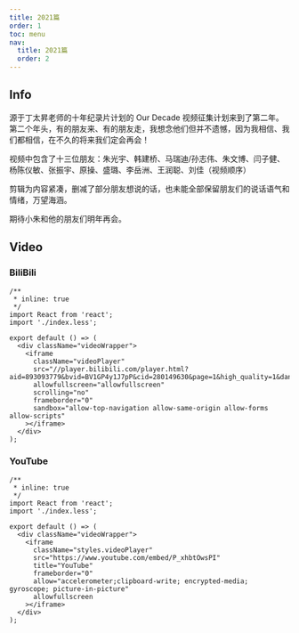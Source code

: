 ```yaml
---
title: 2021篇
order: 1
toc: menu
nav:
  title: 2021篇
  order: 2
---
```


## Info

源于丁太昇老师的十年纪录片计划的 Our Decade 视频征集计划来到了第二年。第二个年头，有的朋友来、有的朋友走，我想念他们但并不遗憾，因为我相信、我们都相信，在不久的将来我们定会再会！

视频中包含了十三位朋友：朱光宇、韩建桥、马瑞迪/孙志伟、朱文博、闫子健、杨陈仪敏、张振宇、原操、盛璐、李岳洲、王润聪、刘佳（视频顺序）

剪辑为内容紧凑，删减了部分朋友想说的话，也未能全部保留朋友们的说话语气和情绪，万望海涵。

期待小朱和他的朋友们明年再会。

## Video

### BiliBili

```tsx
/**
 * inline: true
 */
import React from 'react';
import './index.less';

export default () => (
  <div className="videoWrapper">
    <iframe
      className="videoPlayer"
      src="//player.bilibili.com/player.html?aid=893093779&bvid=BV1GP4y1J7pP&cid=280149630&page=1&high_quality=1&danmaku=1"
      allowfullscreen="allowfullscreen"
      scrolling="no"
      frameborder="0"
      sandbox="allow-top-navigation allow-same-origin allow-forms allow-scripts"
    ></iframe>
  </div>
);
```

### YouTube

```tsx
/**
 * inline: true
 */
import React from 'react';
import './index.less';

export default () => (
  <div className="videoWrapper">
    <iframe
      className="styles.videoPlayer"
      src="https://www.youtube.com/embed/P_xhbtOwsPI"
      title="YouTube"
      frameborder="0"
      allow="accelerometer;clipboard-write; encrypted-media; gyroscope; picture-in-picture"
      allowfullscreen
    ></iframe>
  </div>
);
```
